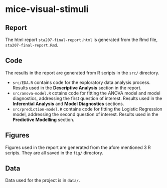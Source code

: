 # mice-visual-stimuli

## Report

The html report `sta207-final-report.html` is generated from the Rmd file, `sta207-final-report.Rmd`.
 
## Code

The results in the report are generated from R scripts in the `src/` directory.

- `src/EDA.R` contains code for the exploratory data analysis process. Results used in the **Descriptive Analysis** section in the report.
- `src/anova-model.R` cotains code for fitting the ANOVA model and model diagnostics, addressing the first question of interest. Results used in the **Inferential Analysis** and **Model Diagnostics** sections.
- `src/prediction-model.R` contains code for fitting the Logistic Regression model, addressing the second question of interest. Results used in the **Predictive Modelling** section.

## Figures

Figures used in the report are generated from the afore mentioned 3 R scripts. They are all saved in the `fig/` directory.

## Data

Data used for the project is in `data/`.
